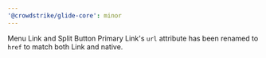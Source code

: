 ```yaml
---
'@crowdstrike/glide-core': minor
---
```


Menu Link and Split Button Primary Link's `url` attribute has been renamed to `href` to match both Link and native.
